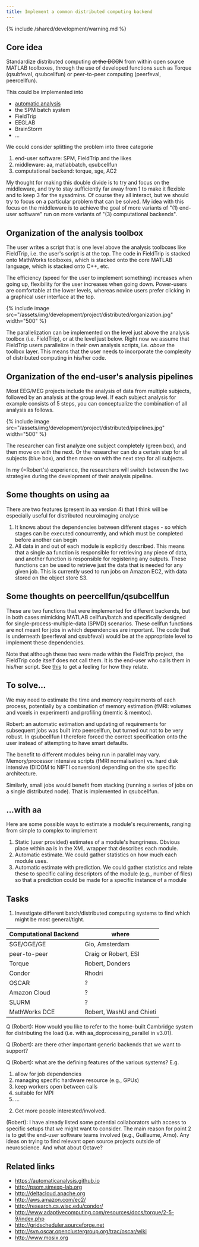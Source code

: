 ```yaml
---
title: Implement a common distributed computing backend
---
```


{% include /shared/development/warning.md %}


## Core idea

Standardize distributed computing ~~at the DCCN~~ from within open source MATLAB toolboxes, through the use of developed functions such as Torque (qsubfeval, qsubcellfun) or peer-to-peer computing (peerfeval, peercellfun).

This could be implemented into

- [automatic analysis](https://automaticanalysis.github.io)
- the SPM batch system
- FieldTrip
- EEGLAB
- BrainStorm
- ...

We could consider splitting the problem into three categorie

1.  end-user software: SPM, FieldTrip and the likes
2.  middleware: aa, matlabbatch, qsubcellfun
3.  computational backend: torque, sge, AC2

My thought for making this double divide is to try and focus on the middleware, and try to stay sufficiently far away from 1 to make it flexible and to keep 3 for the sysadmins. Of course they all interact, but we should try to focus on a particular problem that can be solved. My idea with this focus on the middleware is to achieve the goal of more variants of "(1) end-user software" run on more variants of "(3) computational backends".

## Organization of the analysis toolbox

The user writes a script that is one level above the analysis toolboxes like FieldTrip, i.e. the user's script is at the top.  The code in FieldTrip is stacked onto MathWorks toolboxes, which is stacked onto the core MATLAB language, which is stacked onto C++, etc.

The efficiency (speed for the user to implement something) increases when going up, flexibility for the user increases when going down. Power-users are comfortable at the lower levels, whereas novice users prefer clicking in a graphical user interface at the top.

{% include image src="/assets/img/development/project/distributed/organization.jpg" width="500" %}

The parallelization can be implemented on the level just above the analysis toolbox (i.e. FieldTrip), or at the level just below. Right now we assume that FieldTrip users parallelize in their own analysis scripts, i.e. _above_ the toolbox layer. This means that the user needs to incorporate the complexity of distributed computing in his/her code.

## Organization of the end-user's analysis pipelines

Most EEG/MEG projects include the analysis of data from multiple subjects, followed by an analysis at the group level. If each subject analysis for example consists of 5 steps, you can conceptualize the combination of all analysis as follows.

{% include image src="/assets/img/development/project/distributed/pipelines.jpg" width="500" %}

The researcher can first analyze one subject completely (green box), and then move on with the next. Or the researcher can do a certain step for all subjects (blue box), and then move on with the next step for all subjects. 

In my (=Robert's) experience, the researchers will switch between the two strategies during the development of their analysis pipeline.

## Some thoughts on using aa

There are two features (present in aa version 4) that I think will be especially useful for distributed neuroimaging analyse

1.  It knows about the dependencies between different stages - so which stages can be executed concurrently, and which must be completed before another can begin
2.  All data in and out of each module is explicitly described. This means that a single aa function is responsible for retrieving any piece of data, and another function is responsible for registering any outputs. These functions can be used to retrieve just the data that is needed for any given job. This is currently used to run jobs on Amazon EC2, with data stored on the object store S3.

## Some thoughts on peercellfun/qsubcellfun

These are two functions that were implemented for different backends, but in both cases mimicking MATLAB cellfun/batch and specifically designed for single-process-multiple-data (SPMD) scenarios. These cellfun functions are not meant for jobs in which dependencies are important. The code that is underneath (peerfeval and qsubfeval) would be at the appropriate level to implement these dependencies.

Note that although these two were made within the FieldTrip project, the FieldTrip code itself does not call them. It is the end-user who calls them in his/her script. See [this](/faq/distcomp/distributed_computing) to get a feeling for how they relate.

## To solve...

We may need to estimate the time and memory requirements of each process, potentially by a combination of memory estimation (fMRI: volumes and voxels in experiment) and profiling (memtic & memtoc).

Robert: an automatic estimation and updating of requirements for subsequent jobs was built into peercellfun, but turned out not to be very robust. In qsubcellfun I therefore forced the correct specification onto the user instead of attempting to have smart defaults.

The benefit to different modules being run in parallel may vary. Memory/processor intensive scripts (fMRI normalisation) vs. hard disk intensive (DICOM to NIFTI conversion) depending on the site specific architecture.

Similarly, small jobs would benefit from stacking (running a series of jobs on a single distributed node). That is implemented in qsubcellfun.

## ...with aa

Here are some possible ways to estimate a module's requirements, ranging from simple to complex to implement

1.  Static (user provided) estimates of a module's hungriness. Obvious place within aa is in the XML wrapper that describes each module.
2.  Automatic estimate. We could gather statistics on how much each module uses.
3.  Automatic estimate with prediction. We could gather statistics and relate these to specific calling descriptors of the module (e.g., number of files) so that a prediction could be made for a specific instance of a module

## Tasks

1. Investigate different batch/distributed computing systems to find which might be most general/tight.

| Computational Backend | where                    |
| --------------------- | ------------------------ |
| SGE/OGE/GE            | Gio, Amsterdam           |
| peer-to-peer          | Craig or Robert, ESI     |
| Torque                | Robert, Donders          |
| Condor                | Rhodri                   |
| OSCAR                 | ?                        |
| Amazon Cloud          | ?                        |
| SLURM                 | ?                        |
| MathWorks DCE         | Robert, WashU and Chieti |

Q (Robert): How would you like to refer to the home-built Cambridge system for distributing the load (i.e. with aa_doprocessing_parallel in v3.01).

Q (Robert): are there other important generic backends that we want to support?

Q (Robert): what are the defining features of the various systems? E.g.

1.  allow for job dependencies
2.  managing specific hardware resource (e.g., GPUs)
3.  keep workers open between calls
4.  suitable for MPI
5.  ...

2) Get more people interested/involved.

(Robert): I have already listed some potential collaborators with access to specific setups that we might want to consider. The main reason for point 2 is to get the end-user software teams involved (e.g., Guillaume, Arno). Any ideas on trying to find relevant open source projects outside of neuroscience. And what about Octave?

## Related links

- <https://automaticanalysis.github.io>
- <http://psom.simexp-lab.org>
- <http://deltacloud.apache.org>
- <http://aws.amazon.com/ec2/>
- <http://research.cs.wisc.edu/condor/>
- <http://www.adaptivecomputing.com/resources/docs/torque/2-5-9/index.php>
- <http://gridscheduler.sourceforge.net>
- <http://svn.oscar.openclustergroup.org/trac/oscar/wiki>
- <http://www.mosix.org>
